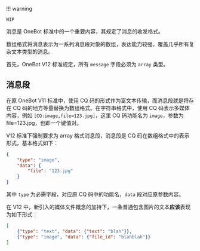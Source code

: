 !!! warning

    WIP

消息是 OneBot 标准中的一个重要内容，其规定了消息的收发格式。

数组格式将消息表示为一系列消息段对象的数组，表达能力较强，覆盖几乎所有复杂文本类型的消息。

首先，OneBot V12 标准规定，所有 `message` 字段必须为 `array` 类型。

## 消息段

在原 OneBot V11 标准中，使用 CQ 码的形式作为富文本传输，而消息段就是将存在 CQ 码的地方等量替换为数组格式。在字符串格式中，使用 CQ 码表示多媒体内容，例如 `[CQ:image,file=123.jpg]`，这里 CQ 码功能名为 `image`，参数为 file=123.jpg，也即一个键值对。

V12 标准下强制要求为 array 格式消息段，消息段是 CQ 码在数组格式中的表示形式，基本格式如下：

```json
{
    "type": "image",
    "data": {
        "file": "123.jpg"
    }
}
```

其中 `type` 为必需字段，对应原 CQ 码中的功能名，`data` 段对应原参数内容。

在 V12 中，新引入的媒体文件概念的加持下，一条普通包含图片的文本**应该**表现为如下形式：

```json
[
    {"type": "text", "data": {"text": "blah"}},
    {"type": "image", "data": {"file_id": "blahblah"}}
]
```
